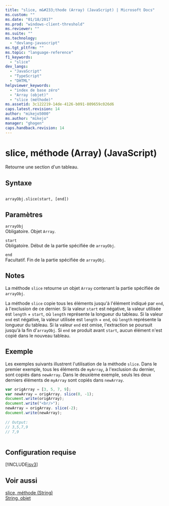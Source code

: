 ```yaml
---
title: "slice, m&#233;thode (Array) (JavaScript) | Microsoft Docs"
ms.custom: ""
ms.date: "01/18/2017"
ms.prod: "windows-client-threshold"
ms.reviewer: ""
ms.suite: ""
ms.technology: 
  - "devlang-javascript"
ms.tgt_pltfrm: ""
ms.topic: "language-reference"
f1_keywords: 
  - "slice"
dev_langs: 
  - "JavaScript"
  - "TypeScript"
  - "DHTML"
helpviewer_keywords: 
  - "index de base zéro"
  - "Array (objet)"
  - "slice (méthode)"
ms.assetid: 3c122219-14de-4126-b091-809659c026d6
caps.latest.revision: 14
author: "mikejo5000"
ms.author: "mikejo"
manager: "ghogen"
caps.handback.revision: 14
---
```

# slice, m&#233;thode (Array) (JavaScript)
Retourne une section d'un tableau.  
  
## Syntaxe  
  
```  
  
arrayObj.slice(start, [end])   
```  
  
## Paramètres  
 `arrayObj`  
 Obligatoire.  Objet `Array`.  
  
 `start`  
 Obligatoire.  Début de la partie spécifiée de `arrayObj`.  
  
 `end`  
 Facultatif.  Fin de la partie spécifiée de `arrayObj`.  
  
## Notes  
 La méthode `slice` retourne un objet `Array` contenant la partie spécifiée de `arrayObj`.  
  
 La méthode `slice` copie tous les éléments jusqu'à l'élément indiqué par `end`, à l'exclusion de ce dernier.  Si la valeur `start` est négative, la valeur utilisée est `length` \+ `start`, où `length` représente la longueur du tableau.  Si la valeur `end` est négative, la valeur utilisée est `length` \+ `end`, où `length` représente la longueur du tableau.  Si la valeur `end` est omise, l'extraction se poursuit jusqu'à la fin d'`arrayObj`.  Si `end` se produit avant `start`, aucun élément n'est copié dans le nouveau tableau.  
  
## Exemple  
 Les exemples suivants illustrent l'utilisation de la méthode `slice`.  Dans le premier exemple, tous les éléments de `myArray`, à l'exclusion du dernier, sont copiés dans `newArray`.  Dans le deuxième exemple, seuls les deux derniers éléments de `myArray` sont copiés dans `newArray`.  
  
```javascript  
var origArray = [3, 5, 7, 9];  
var newArray = origArray. slice(0, -1);  
document.write(origArray);  
document.write("<br/>");  
newArray = origArray. slice(-2);  
document.write(newArray);  
  
// Output:  
// 3,5,7,9  
// 7,9  
  
```  
  
## Configuration requise  
 [!INCLUDE[jsv3](../../javascript/reference/includes/jsv3-md.md)]  
  
## Voir aussi  
 [slice, méthode \(String\)](../../javascript/reference/slice-method-string-javascript.md)   
 [String, objet](../../javascript/reference/string-object-javascript.md)